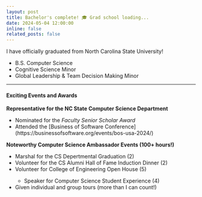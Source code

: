 ```yaml
---
layout: post
title: Bachelor's complete! 🎓 Grad school loading... 
date: 2024-05-04 12:00:00
inline: false
related_posts: false
---
```


I have officially graduated from North Carolina State University!
<ul>
    <li>B.S. Computer Science</li>
    <li>Cognitive Science Minor</li>
    <li>Global Leadership & Team Decision Making Minor</li>
</ul>

---

#### Exciting Events and Awards

<b>Representative for the NC State Computer Science Department</b>
<ul>
    <li>Nominated for the <i>Faculty Senior Scholar Award</i></li>
    <li>Attended the [Business of Software Conference](https://businessofsoftware.org/events/bos-usa-2024/)</li>
</ul>

<b>Noteworthy Computer Science Ambassador Events (100+ hours!)</b>
<ul>
    <li>Marshal for the CS Depertmental Graduation (2)</li>
    <li>Volunteer for the CS Alumni Hall of Fame Induction Dinner (2)</li>
    <li>Volunteer for College of Engineering Open House (5)</li>
      <ul>
        <li>Speaker for Computer Science Student Experience (4)</li>
      </ul>
    <li>Given individual and group tours (more than I can count!)</li>
</ul>